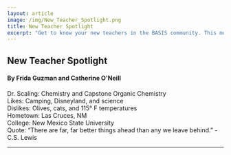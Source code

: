 ```yaml
---
layout: article
image: /img/New_Teacher_Spotlight.png
title: New Teacher Spotlight
excerpt: "Get to know your new teachers in the BASIS community. This month we're featuring Dr. Scaling."
---
```


<h2>New Teacher Spotlight</h2>
<h4>By Frida Guzman and Catherine O'Neill</h4>

Dr. Scaling: Chemistry and Capstone Organic Chemistry
    <br>Likes: Camping, Disneyland, and science
    <br>Dislikes: Olives, cats, and 115° F temperatures
    <br>Hometown: Las Cruces, NM
    <br>College: New Mexico State University
    <br>Quote: “There are far, far better things ahead than any we leave behind.” -C.S. Lewis


<hr style="border-color:#7D7D7D;height:0.5px;">
